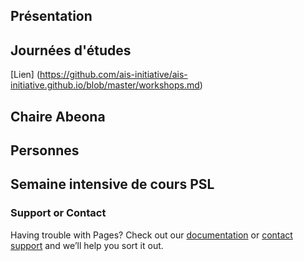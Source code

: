## Présentation

## Journées d'études
[Lien] (https://github.com/ais-initiative/ais-initiative.github.io/blob/master/workshops.md)

## Chaire Abeona

## Personnes

## Semaine intensive de cours PSL

### Support or Contact

Having trouble with Pages? Check out our [documentation](https://docs.github.com/categories/github-pages-basics/) or [contact support](https://support.github.com/contact) and we’ll help you sort it out.
